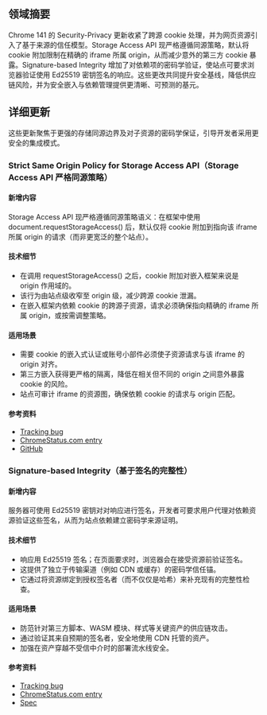 ## 领域摘要

Chrome 141 的 Security-Privacy 更新收紧了跨源 cookie 处理，并为网页资源引入了基于来源的信任模型。Storage Access API 现严格遵循同源策略，默认将 cookie 附加限制在精确的 iframe 所属 origin，从而减少意外的第三方 cookie 暴露。Signature-based Integrity 增加了对依赖项的密码学验证，使站点可要求浏览器验证使用 Ed25519 密钥签名的响应。这些更改共同提升安全基线，降低供应链风险，并为安全嵌入与依赖管理提供更清晰、可预测的基元。

## 详细更新

这些更新聚焦于更强的存储同源边界及对子资源的密码学保证，引导开发者采用更安全的集成模式。

### Strict Same Origin Policy for Storage Access API（Storage Access API 严格同源策略）

#### 新增内容
Storage Access API 现严格遵循同源策略语义：在框架中使用 document.requestStorageAccess() 后，默认仅将 cookie 附加到指向该 iframe 所属 origin 的请求（而非更宽泛的整个站点）。

#### 技术细节
- 在调用 requestStorageAccess() 之后，cookie 附加对嵌入框架来说是 origin 作用域的。
- 该行为由站点级收窄至 origin 级，减少跨源 cookie 泄漏。
- 在嵌入框架内依赖 cookie 的跨源子资源，请求必须确保指向精确的 iframe 所属 origin，或按需调整策略。

#### 适用场景
- 需要 cookie 的嵌入式认证或账号小部件必须使子资源请求与该 iframe 的 origin 对齐。
- 第三方嵌入获得更严格的隔离，降低在相关但不同的 origin 之间意外暴露 cookie 的风险。
- 站点可审计 iframe 的资源图，确保依赖 cookie 的请求与 origin 匹配。

#### 参考资料
- [Tracking bug](https://issues.chromium.org/issues/379030052)
- [ChromeStatus.com entry](https://chromestatus.com/feature/5169937372676096)
- [GitHub](https://github.com/privacycg/storage-access/pull/213)

### Signature-based Integrity（基于签名的完整性）

#### 新增内容
服务器可使用 Ed25519 密钥对对响应进行签名，开发者可要求用户代理对依赖资源验证这些签名，从而为站点依赖建立密码学来源证明。

#### 技术细节
- 响应用 Ed25519 签名；在页面要求时，浏览器会在接受资源前验证签名。
- 这提供了独立于传输渠道（例如 CDN 或缓存）的密码学信任锚。
- 它通过将资源绑定到授权签名者（而不仅仅是哈希）来补充现有的完整性检查。

#### 适用场景
- 防范针对第三方脚本、WASM 模块、样式等关键资产的供应链攻击。
- 通过验证其来自预期的签名者，安全地使用 CDN 托管的资产。
- 加强在资产穿越不受信中介时的部署流水线安全。

#### 参考资料
- [Tracking bug](https://issues.chromium.org/issues/375224898)
- [ChromeStatus.com entry](https://chromestatus.com/feature/5032324620877824)
- [Spec](https://wicg.github.io/signature-based-sri)
